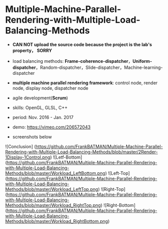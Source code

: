 # Multiple-Machine-Parallel-Rendering-with-Multiple-Load-Balancing-Methods

* **CAN NOT upload the source code because the project is the lab's property， SORRY**

* load balancing methods: **Frame-coherence-dispatcher**，**Uniform-dispatcher**，Random-dispatcher，Slide-dispatcher，Machine-learning-dispatcher
* **multiple machine parallel rendering framework**: control node, render node, display node, dispatcher node
* agile development(**Scrum**)

* skills: OpenGL, GLSL, C++
* period: Nov. 2016 - Jan. 2017

* demo: <https://vimeo.com/206572043>
* screenshots below

![Conclusion] (https://github.com/FrankBATMAN/Multiple-Machine-Parallel-Rendering-with-Multiple-Load-Balancing-Methods/blob/master/2Render-1Display-1Control.png)
![Letf-Bottom] (https://github.com/FrankBATMAN/Multiple-Machine-Parallel-Rendering-with-Multiple-Load-Balancing-Methods/blob/master/Workload_LeftBottom.png)
![Left-Top] (https://github.com/FrankBATMAN/Multiple-Machine-Parallel-Rendering-with-Multiple-Load-Balancing-Methods/blob/master/Workload_LeftTop.png)
![Right-Top] (https://github.com/FrankBATMAN/Multiple-Machine-Parallel-Rendering-with-Multiple-Load-Balancing-Methods/blob/master/Workload_RightTop.png)
![Right-Bottom] (https://github.com/FrankBATMAN/Multiple-Machine-Parallel-Rendering-with-Multiple-Load-Balancing-Methods/blob/master/Workload_RightBottom.png)
